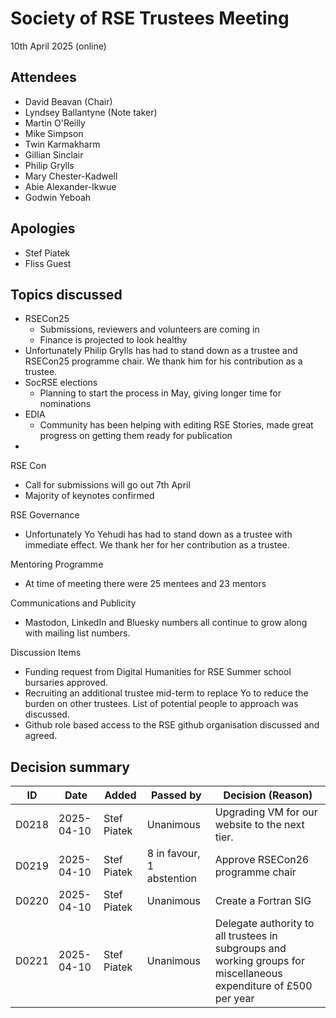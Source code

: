 # Society of RSE Trustees Meeting

10th April 2025 (online)

## Attendees

- David Beavan (Chair)
- Lyndsey Ballantyne (Note taker)
- Martin O'Reilly
- Mike Simpson
- Twin Karmakharm
- Gillian Sinclair
- Philip Grylls
- Mary Chester-Kadwell
- Abie Alexander-Ikwue
- Godwin Yeboah

## Apologies

- Stef Piatek
- Fliss Guest

## Topics discussed

- RSECon25
  - Submissions, reviewers and volunteers are coming in
  - Finance is projected to look healthy
- Unfortunately Philip Grylls has had to stand down as a trustee and RSECon25 programme chair. We thank him for his contribution as a trustee.
- SocRSE elections
  - Planning to start the process in May, giving longer time for nominations
- EDIA
  - Community has been helping with editing RSE Stories, made great progress on getting them ready for publication
-

RSE Con

- Call for submissions will go out 7th April
- Majority of keynotes confirmed

RSE Governance

- Unfortunately Yo Yehudi has had to stand down as a trustee with immediate effect. We thank her for her contribution as a trustee.

Mentoring Programme

- At time of meeting there were 25 mentees and 23 mentors

Communications and Publicity

- Mastodon, LinkedIn and Bluesky numbers all continue to grow along with mailing list numbers.

Discussion Items

- Funding request from Digital Humanities for RSE Summer school bursaries approved.
- Recruiting an additional trustee mid-term to replace Yo to reduce the burden on other trustees. List of potential people to approach was discussed.
- Github role based access to the RSE github organisation discussed and agreed.

## Decision summary

| ID    | Date       | Added       | Passed by                 | Decision (Reason)                                                                                                 |
|-------|------------|-------------|---------------------------|-------------------------------------------------------------------------------------------------------------------|
| D0218 | 2025-04-10 | Stef Piatek | Unanimous                 | Upgrading VM for our website to the next tier.                                                                    |
| D0219 | 2025-04-10 | Stef Piatek | 8 in favour, 1 abstention | Approve RSECon26 programme chair                                                                                  |
| D0220 | 2025-04-10 | Stef Piatek | Unanimous                 | Create a Fortran SIG                                                                                              |
| D0221 | 2025-04-10 | Stef Piatek | Unanimous                 | Delegate authority to all trustees in subgroups and working groups for miscellaneous expenditure of £500 per year |
